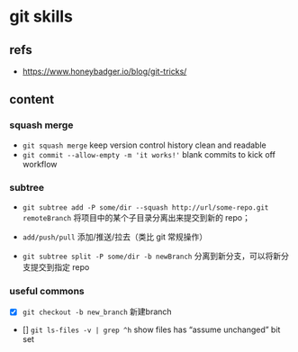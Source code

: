 # git skills

## refs

- <https://www.honeybadger.io/blog/git-tricks/>

## content

### squash merge

- `git squash merge` keep version control history clean and readable
- `git commit --allow-empty -m 'it works!'` blank commits to kick off workflow

### subtree

- `git subtree add -P some/dir --squash http://url/some-repo.git remoteBranch` 将项目中的某个子目录分离出来提交到新的 repo；

- `add/push/pull` 添加/推送/拉去（类比 git 常规操作）

- `git subtree split -P some/dir -b newBranch` 分离到新分支，可以将新分支提交到指定 repo

### useful commons

- [x] `git checkout -b new_branch` 新建branch
- [] `git ls-files -v | grep ^h` show files has “assume unchanged” bit set

